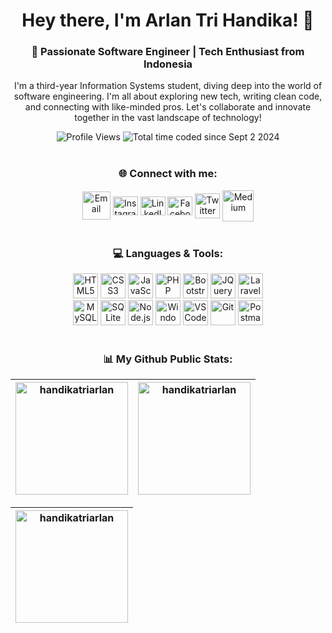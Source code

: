<div align="center">

# Hey there, I'm Arlan Tri Handika! 👋

### 🚀 Passionate Software Engineer | Tech Enthusiast from Indonesia
I'm a third-year Information Systems student, diving deep into the world of software engineering. I'm all about exploring new tech, writing clean code, and connecting with like-minded pros. Let's collaborate and innovate together in the vast landscape of technology!

![Profile Views](https://komarev.com/ghpvc/?username=handikatriarlan&label=Profile%20views&color=0e75b6&style=flat)
![Total time coded since Sept 2 2024](https://wakatime.com/badge/user/c6161591-fa13-42b0-8c76-77f5c030d063.svg)
<br><br>

### 🌐 Connect with me:
[<img align="center" src="https://img.icons8.com/?size=100&id=89362&format=png&color=000000" alt="Email" height="45" width="45" />](mailto:handikaarlan@gmail.com)
[<img align="center" src="https://raw.githubusercontent.com/rahuldkjain/github-profile-readme-generator/master/src/images/icons/Social/instagram.svg" alt="Instagram" height="30" width="40" />](https://instagram.com/handikatriarlan)
[<img align="center" src="https://cdn.jsdelivr.net/gh/devicons/devicon/icons/linkedin/linkedin-original.svg" alt="LinkedIn" height="30" width="40" />](https://linkedin.com/in/arlantrihandika)
[<img align="center" src="https://raw.githubusercontent.com/rahuldkjain/github-profile-readme-generator/master/src/images/icons/Social/facebook.svg" alt="Facebook" height="30" width="40" />](https://fb.com/handikatriarlan)
[<img align="center" src="https://img.icons8.com/?size=100&id=ClbD5JTFM7FA&format=png&color=000000" alt="Twitter" height="40" width="40" />](https://twitter.com/handikatriarlan)
[<img align="center" src="https://img.icons8.com/?size=100&id=kXpTR7n8QCEP&format=png&color=000000" alt="Medium" height="50" width="50" />](https://medium.com/@handikatriarlan)
<br><br>

### 💻 Languages & Tools:
[<img src="https://cdn.jsdelivr.net/gh/devicons/devicon@latest/icons/html5/html5-original.svg" alt="HTML5" width="40"/>](https://www.w3.org/html/)
[<img src="https://cdn.jsdelivr.net/gh/devicons/devicon@latest/icons/css3/css3-original.svg" alt="CSS3" width="40"/>](https://www.w3schools.com/css/)
[<img src="https://cdn.jsdelivr.net/gh/devicons/devicon@latest/icons/javascript/javascript-original.svg" alt="JavaScript" width="40"/>](https://developer.mozilla.org/en-US/docs/Web/JavaScript)
[<img src="https://cdn.jsdelivr.net/gh/devicons/devicon@latest/icons/php/php-original.svg" alt="PHP" width="40"/>](https://www.php.net)
[<img src="https://cdn.jsdelivr.net/gh/devicons/devicon@latest/icons/bootstrap/bootstrap-original.svg" alt="Bootstrap" width="40"/>](https://getbootstrap.com)
[<img src="https://cdn.jsdelivr.net/gh/devicons/devicon@latest/icons/jquery/jquery-plain-wordmark.svg" alt="JQuery" width="40"/>](https://jquery.com/)
[<img src="https://cdn.jsdelivr.net/gh/devicons/devicon@latest/icons/laravel/laravel-original.svg" alt="Laravel" width="40"/>](https://laravel.com/)
<br>
[<img src="https://cdn.jsdelivr.net/gh/devicons/devicon@latest/icons/mysql/mysql-original-wordmark.svg" alt="MySQL" width="40"/>](https://www.mysql.com/)
[<img src="https://www.vectorlogo.zone/logos/sqlite/sqlite-icon.svg" alt="SQLite" width="40"/>](https://www.sqlite.org/)
[<img src="https://cdn.jsdelivr.net/gh/devicons/devicon@latest/icons/nodejs/nodejs-original-wordmark.svg" alt="Node.js" width="40"/>](https://nodejs.org)
[<img src="https://cdn.jsdelivr.net/gh/devicons/devicon@latest/icons/windows11/windows11-original.svg" alt="Windows" width="40"/>](https://www.microsoft.com/windows)
[<img src="https://cdn.jsdelivr.net/gh/devicons/devicon@latest/icons/vscode/vscode-original.svg" alt="VSCode" width="40"/>](https://code.visualstudio.com/)
[<img src="https://www.vectorlogo.zone/logos/git-scm/git-scm-icon.svg" alt="Git" width="40"/>](https://git-scm.com/)
[<img src="https://www.vectorlogo.zone/logos/getpostman/getpostman-icon.svg" alt="Postman" width="40"/>](https://www.postman.com/)
<br><br>

### 📊 My Github Public Stats:

<div align="center">

| [<img height="180" src="https://github-readme-stats-eight-theta.vercel.app/api/top-langs/?username=handikatriarlan&layout=compact&theme=algolia" alt="handikatriarlan" />](https://github-readme-stats-eight-theta.vercel.app/api/top-langs/?username=handikatriarlan&layout=compact&theme=algolia) | [<img height="180" src="https://github-readme-stats-eight-theta.vercel.app/api?username=handikatriarlan&show_icons=true&theme=algolia&include_all_commits=true&count_private=true" alt="handikatriarlan" />](https://github-readme-stats-eight-theta.vercel.app/api?username=handikatriarlan&show_icons=true&theme=algolia&include_all_commits=true&count_private=true) |
|:--:|:--:|

</div>

<div align="center">

| [<img height="180" src="https://github-readme-streak-stats.herokuapp.com/?user=handikatriarlan&theme=algolia" alt="handikatriarlan" />](https://github-readme-streak-stats.herokuapp.com/?user=handikatriarlan&theme=algolia) |
|:--:|

</div>

</div>
